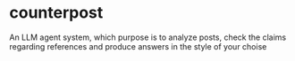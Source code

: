 # counterpost
An LLM agent system, which purpose is to analyze posts, check the claims regarding references and produce answers in the style of your choise

